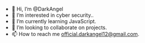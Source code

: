 - 👋 Hi, I’m @DarkAngel
- 👀 I’m interested in cyber security..
- 🌱 I’m currently learning JavaScript.
- 💞️ I’m looking to collaborate on projects.
- 📫 How to reach me official.darkangel12@gmail.com.
  

<!---
DarkAngel404/DarkAngel404 is a ✨ special ✨ repository because its `README.md` (this file) appears on your GitHub profile.
You can click the Preview link to take a look at your changes.
--->
